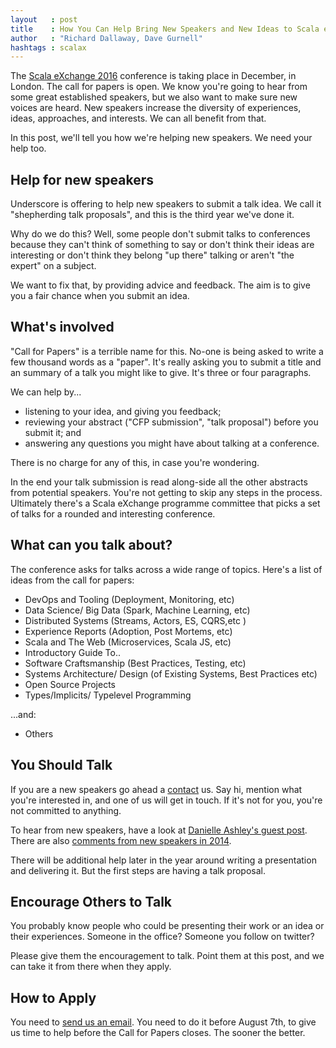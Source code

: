 ```yaml
---
layout   : post
title    : How You Can Help Bring New Speakers and New Ideas to Scala eXchange 2016
author   : "Richard Dallaway, Dave Gurnell"
hashtags : scalax
---
```


The [Scala eXchange 2016][scalax] conference is taking place in December, in London.  The call for papers is open. We know you're going to hear from some great established speakers, but we also want to make sure new voices are heard.
New speakers increase the diversity of experiences, ideas, approaches, and interests. We can all benefit from that.

In this post, we'll tell you how we're helping new speakers. We need your help too.

<!-- break -->

## Help for new speakers

Underscore is offering to help new speakers to submit a talk idea.
We call it "shepherding talk proposals", and this is the third year we've done it.

Why do we do this?
Well, some people don't submit talks to conferences because they can't think of something to say or don't think their ideas are interesting or don't think they belong "up there" talking or aren't "the expert" on a subject.

We want to fix that, by providing advice and feedback.
The aim is to give you a fair chance when you submit an idea.

## What's involved

"Call for Papers" is a terrible name for this.
No-one is being asked to write a few thousand words as a "paper".
It's really asking you to submit a title and an summary of a talk you might like to give.
It's three or four paragraphs.

We can help by...

- listening to your idea, and giving you feedback;
- reviewing your abstract ("CFP submission", "talk proposal") before you submit it; and
- answering any questions you might have about talking at a conference.

There is no charge for any of this, in case you're wondering.

In the end your talk submission is read along-side all the other abstracts from potential speakers.
You're not getting to skip any steps in the process.
Ultimately there's a Scala eXchange programme committee that picks a set of talks for a rounded and interesting conference.

## What can you talk about?

The conference asks for talks across a wide range of topics. Here's a list of ideas from the call for papers:

- DevOps and Tooling (Deployment, Monitoring, etc)
- Data Science/ Big Data (Spark, Machine Learning, etc)
- Distributed Systems (Streams, Actors, ES, CQRS,etc )
- Experience Reports (Adoption, Post Mortems, etc)
- Scala and The Web (Microservices, Scala JS, etc)
- Introductory Guide To..
- Software Craftsmanship (Best Practices, Testing, etc)
- Systems Architecture/ Design (of Existing Systems, Best Practices etc)
- Open Source Projects
- Types/Implicits/ Typelevel Programming

...and:

- Others


## You Should Talk

If you are a new speakers go ahead a [contact] us. Say hi, mention what you're interested in, and one of us will get in touch.
If it's not for you, you're not committed to anything.

To hear from new speakers, have a look at [Danielle Ashley's guest post][da].
There are also [comments from new speakers in 2014][scalax2014].

There will be additional help later in the year around writing a presentation and delivering it. But the first steps are having a talk proposal.

## Encourage Others to Talk

You probably know people who could be presenting their work or an idea or their experiences. Someone in the office? Someone you follow on twitter?

Please give them the encouragement to talk. Point them at this post, and we can take it from there when they apply.

## How to Apply

You need to [send us an email][contact]. You need to do it before August 7th, to give us time to help before the Call for Papers closes.
The sooner the better.

[scalax]: http://scala.exchange
[contact]: http://underscore.io/contact/?subject=Scala%20Exchange%20-%20Idea%20for%20Talk%20Submission
[da]: /blog/posts/2016/07/20/speaking-at-scalax.html
[scalax2014]: http://underscore.io/blog/posts/2015/01/14/new-speakers-at-scala-exchange.html


